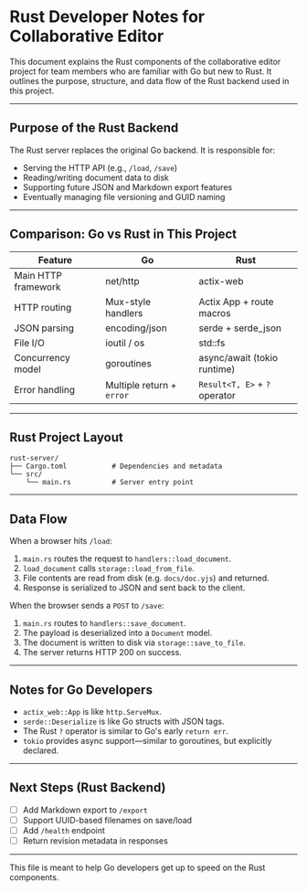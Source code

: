 # Rust Developer Notes for Collaborative Editor

This document explains the Rust components of the collaborative editor project for team members who are familiar with Go but new to Rust. It outlines the purpose, structure, and data flow of the Rust backend used in this project.

---

## Purpose of the Rust Backend

The Rust server replaces the original Go backend. It is responsible for:

- Serving the HTTP API (e.g., `/load`, `/save`)
- Reading/writing document data to disk
- Supporting future JSON and Markdown export features
- Eventually managing file versioning and GUID naming

---

## Comparison: Go vs Rust in This Project

| Feature                  | Go                          | Rust                           |
|--------------------------|-----------------------------|--------------------------------|
| Main HTTP framework      | net/http                    | actix-web                      |
| HTTP routing             | Mux-style handlers          | Actix App + route macros       |
| JSON parsing             | encoding/json               | serde + serde_json             |
| File I/O                 | ioutil / os                 | std::fs                        |
| Concurrency model        | goroutines                  | async/await (tokio runtime)    |
| Error handling           | Multiple return + `error`   | `Result<T, E>` + `?` operator  |

---

## Rust Project Layout

```
rust-server/
├── Cargo.toml           # Dependencies and metadata
└── src/
    └── main.rs          # Server entry point
```

---

## Data Flow

When a browser hits `/load`:

1. `main.rs` routes the request to `handlers::load_document`.
2. `load_document` calls `storage::load_from_file`.
3. File contents are read from disk (e.g. `docs/doc.yjs`) and returned.
4. Response is serialized to JSON and sent back to the client.

When the browser sends a `POST` to `/save`:

1. `main.rs` routes to `handlers::save_document`.
2. The payload is deserialized into a `Document` model.
3. The document is written to disk via `storage::save_to_file`.
4. The server returns HTTP 200 on success.

---

## Notes for Go Developers

- `actix_web::App` is like `http.ServeMux`.
- `serde::Deserialize` is like Go structs with JSON tags.
- The Rust `?` operator is similar to Go's early `return err`.
- `tokio` provides async support—similar to goroutines, but explicitly declared.

---

## Next Steps (Rust Backend)

- [ ] Add Markdown export to `/export`
- [ ] Support UUID-based filenames on save/load
- [ ] Add `/health` endpoint
- [ ] Return revision metadata in responses

---

This file is meant to help Go developers get up to speed on the Rust components.
